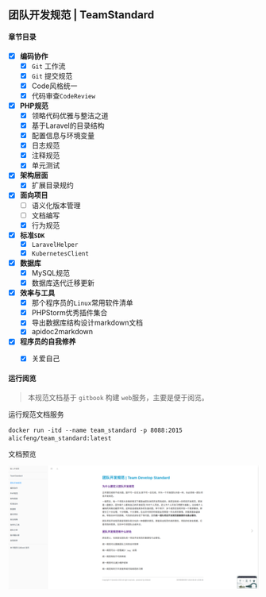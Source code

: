 ## 团队开发规范 | TeamStandard

#### 章节目录

- [x] **编码协作**
    - [x] `Git` 工作流
    - [x] `Git` 提交规范
    - [x] Code风格统一
    - [x] 代码审查`CodeReview`
- [x] **PHP规范**
    - [x] 领略代码优雅与整洁之道
    - [x] 基于Laravel的目录结构
    - [x] 配置信息与环境变量
    - [x] 日志规范
    - [x] 注释规范
    - [x] 单元测试
- [x] **架构层面**
    - [x] 扩展目录规约
- [x] **面向项目**
    - [ ] 语义化版本管理
    - [ ] 文档编写
    - [x] 行为规范
- [x] **标准`SDK`**
    - [x] `LaravelHelper`
    - [x] `KubernetesClient`
- [x] **数据库**
    - [x] MySQL规范
    - [x] 数据库迭代迁移更新
- [x] **效率与工具**
    - [x] 那个程序员的`Linux`常用软件清单
    - [x] PHPStorm优秀插件集合
    - [x] 导出数据库结构设计markdown文档
    - [x] apidoc2markdown
- [x] **程序员的自我修养**
    - [x] 关爱自己



#### 运行阅览

> 本规范文档基于 `gitbook` 构建 `web`服务，主要是便于阅览。

运行规范文档服务

```shell
docker run -itd --name team_standard -p 8088:2015  alicfeng/team_standard:latest
```



文档预览

![规范文档预览](https://raw.githubusercontent.com/alicfeng/TeamStandard/master/resource/mainUI.png)



























